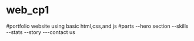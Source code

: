 # web_cp1  
#portfolio website using basic html,css,and js
#parts
--hero section
--skills
--stats
--story
---contact us
